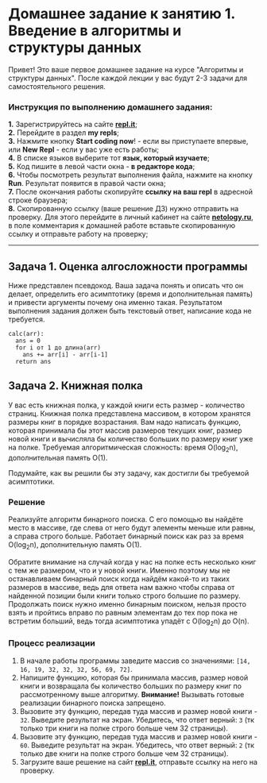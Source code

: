 # Домашнее задание к занятию 1. Введение в алгоритмы и структуры данных
Привет! Это ваше первое домашнее задание на курсе "Алгоритмы и структуры данных". После каждой лекции у вас будут 2-3 задачи для самостоятельного решения. 

### Инструкция по выполнению домашнего задания:
**1.** Зарегистрируйтесь на сайте **[repl.it](https://repl.it/)**;<br>
**2.** Перейдите в раздел **my repls**;<br>
**3.** Нажмите кнопку **Start coding now**! - если вы приступаете впервые, или **New Repl** - если у вас уже есть работы;<br>
**4.** В списке языков выберите тот **язык, который изучаете**;<br>
**5.** Код пишите в левой части окна - **в редакторе кода**;<br>
**6.** Чтобы посмотреть результат выполнения файла, нажмите на кнопку **Run**. Результат появится в правой части окна;<br>
**7.** После окончания работы скопируйте **ссылку на ваш repl** в адресной строке браузера;<br>
**8.** Скопированную ссылку (ваше решение ДЗ) нужно отправить на проверку. Для этого перейдите в личный кабинет на сайте **[netology.ru](netology.ru)**, в поле комментария к домашней работе вставьте скопированную ссылку и отправьте работу на проверку;

------------

## Задача 1. Оценка алгосложности программы
Ниже представлен псевдокод. Ваша задача понять и описать что он делает, определить его асимптотику (время и дополнительная память) и привести аргументы почему она именно такая. Результатом выполнения задания должен быть текстовый ответ, написание кода не требуется.

```
calc(arr):
  ans = 0
  for i от 1 до длина(arr)
    ans += arr[i] - arr[i-1]
  return ans 
```

## Задача 2. Книжная полка
У вас есть книжная полка, у каждой книги есть размер - количество страниц. Книжная полка представлена массивом, в котором хранятся размеры книг в порядке возрастания. Вам надо написать функцию, которая принимала бы этот массив размеров текущих книг, размер новой книги и вычисляла бы количество больших по размеру книг уже на полке. Требуемая алгоритмическая сложность: время O(log<sub>2</sub>n), дополнительная память O(1).

Подумайте, как вы решили бы эту задачу, как достигли бы требуемой асимптотики.

### Решение
  Реализуйте алгоритм бинарного поиска. С его помощью вы найдёте место в массиве, где слева от него будут элементы меньше или равны, а справа строго больше. Работает бинарный поиск как раз за время O(log<sub>2</sub>n), дополнительную память O(1).
  
  Обратите внимание на случай когда у нас на полке есть несколько книг с тем же размером, что и у новой книги. Именно поэтому мы не останавливаем бинарный поиск когда найдём какой-то из таких размеров в массиве, ведь для ответа нам важно чтобы справа от найденной позиции были книги только строго большие по размеру. Продолжать поиск нужно именно бинарным поиском, нельзя просто взять и пройтись вправо по равным элементам до тех пор пока не встретим больший, ведь тогда асимптотика упадёт с O(log<sub>2</sub>n) до O(n).

### Процесс реализации
1. В начале работы программы заведите массив со значениями: `[14, 16, 19, 32, 32, 32, 56, 69, 72]`.
2. Напишите функцию, которая бы принимала массив, размер новой книги и возвращала бы количество больших по размеру книг по рассмотренному выше алгоритму. **Внимание!** Вызывать готовые реализации бинарного поиска запрещено.
3. Вызовите эту функцию, передав туда массив и размер новой книги - `32`. Выведите результат на экран. Убедитесь, что ответ верный: `3` (тк только три книги на полке строго больше чем 32 страницы).
4. Вызовите эту функцию, передав туда массив и размер новой книги - `60`. Выведите результат на экран. Убедитесь, что ответ верный: `2` (тк только две книги на полке строго больше чем 32 страницы).
5. Загрузите ваше решение на сайт **[repl.it](https://repl.it/)**, отправьте ссылку на него на проверку.
